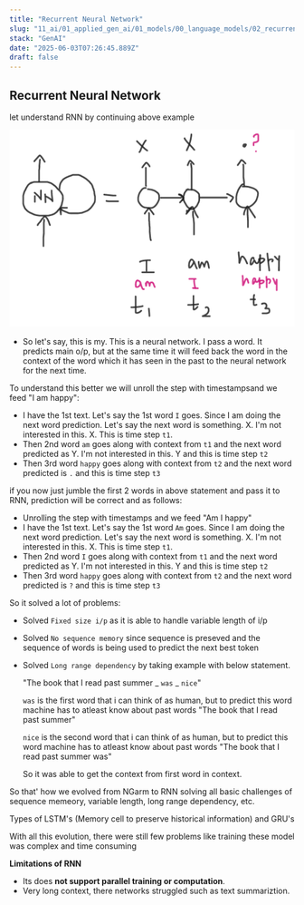 ```yaml
---
title: "Recurrent Neural Network"
slug: "11_ai/01_applied_gen_ai/01_models/00_language_models/02_recurrent_neural_network"
stack: "GenAI"
date: "2025-06-03T07:26:45.889Z"
draft: false
---
```


## Recurrent Neural Network

let understand RNN by continuing above example

![Understanding Recurrent Neural Network](../../../../../../src/images/11_ai/01_agen_ai/agi-14a.png)

- So let's say, this is my. This is a neural network. I pass a word.
  It predicts main o/p, but at the same time it will feed back the word in the context of the word which it has seen in the past to the neural network for the next time.

To understand this better we will unroll the step with timestampsand we feed "I am happy":

- I have the 1st text. Let's say the 1st word `I` goes. Since I am doing the next word prediction. Let's say the next word is something. X. I'm not interested in this. X. This is time step `t1`.
- Then 2nd word `am` goes along with context from `t1` and the next word predicted as Y. I'm not interested in this. Y and this is time step `t2`
- Then 3rd word `happy` goes along with context from `t2` and the next word predicted is `.` and this is time step `t3`

if you now just jumble the first 2 words in above statement and pass it to RNN, prediction will be correct and as follows:

- Unrolling the step with timestamps and we feed "Am I happy"
- I have the 1st text. Let's say the 1st word `Am` goes. Since I am doing the next word prediction. Let's say the next word is something. X. I'm not interested in this. X. This is time step `t1`.
- Then 2nd word `I` goes along with context from `t1` and the next word predicted as Y. I'm not interested in this. Y and this is time step `t2`
- Then 3rd word `happy` goes along with context from `t2` and the next word predicted is `?` and this is time step `t3`

So it solved a lot of problems:

- Solved `Fixed size i/p` as it is able to handle variable length of i/p
- Solved `No sequence memory` since sequence is preseved and the sequence of words is being used to predict the next best token
- Solved `Long range dependency` by taking example with below statement.

  "The book that I read past summer _ `was` _ `nice`"

  `was` is the first word that i can think of as human, but to predict this word machine has to atleast know about past words "The book that I read past summer"

  `nice` is the second word that i can think of as human, but to predict this word machine has to atleast know about past words "The book that I read past summer was"

  So it was able to get the context from first word in context.

So that' how we evolved from NGarm to RNN solving all basic challenges of sequence memeory, variable length, long range dependency, etc.

Types of LSTM's (Memory cell to preserve historical information) and GRU's

With all this evolution, there were still few problems like training these model was complex and time consuming

**Limitations of RNN**

- Its does **not support parallel training or computation**.
- Very long context, there networks struggled such as text summariztion.